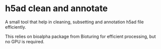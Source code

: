 # h5ad clean and annotate

A small tool that help in cleaning, subsetting and annotation h5ad file efficiently.

This relies on bioalpha package from Bioturing for efficient processing, but no GPU is required.



